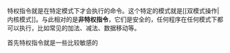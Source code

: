 特权指令就是在特定模式下才会执行的命令。这个特定的模式就是[[双模式操作|内核模式]]。与此相对的是**非特权指令**，它们是安全的，任何程序在任何模式下都可以执行，比如常见的加法、减法、数据移动等。

首先特权指令就是一些比较敏感的